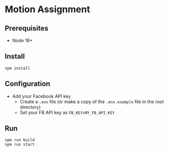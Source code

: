 # Motion Assignment

## Prerequisites
- Node 18+

## Install
```
npm install
```

## Configuration
- Add your Facebook API key
    - Create a `.env` file (or make a copy of the `.env.example` file in the root directory)
    - Set your FB API key as `FB_KEY=MY_FB_API_KEY`

## Run
```
npm run build
npm run start
```
